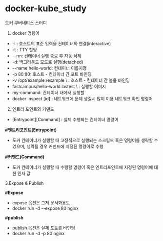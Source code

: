# docker-kube_study
도커 쿠버네티스 스터디

1. docker 명령어 

 - -i : 호스트의 표준 입력을 컨테이너와 연결(interactive)
 - -t : TTY 할당
 - --rm: 컨테이너 실행 종료 후 자동 삭제
 - -d: 백그라운드 모드로 실행(detached)
 - --name hello-world: 컨테이너 이름지정
 - -p 80:80: 호스트 - 컨테이너 간 포트 바인딩 
 - -v /opt/example:/example \ : 호스트 - 컨테이너 간 볼륨 바인딩
 - fastcampus/hello-world:lastest \ : 실행할 이미지
 - my-command: 컨테이너 내에서 실행할 
 - docker inspect [id] : 네트워크에 문제 생길시 많이 이용 네트워크 확인 명령어 

2. 엔트리 포인트와 커맨드

 - [Entrypoint][Command] : 실제 수행되는 컨테이너 명령어

 **#엔트리포인트(Entrypoint)**
 
  - 도커 컨테이너가 실행할 때 고정적으로 실행되는 스크립드 혹은 명령어를 생략할 수 있으며, 생략될 경우 커맨드에 지정된 명령어로 수행
 
 **#커맨드(Command)**
 
  - 도커 컨테이너가 실행할 때 수행할 명령어 혹은 엔트리포인트에 지정된 명령어에 대한 인자 값 
 
 
 3.Expose & Publish
 
  **#Expose**
  
   - expose 옵션은 그저 문서화용도 
   - docker run -d --expose 80 nginx 
  
  **#publish**
  
   - publish 옵션은 실제 포트를 바인딩
   - docker run -d -p 80 nginx

 
 
